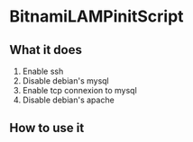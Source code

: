 # BitnamiLAMPinitScript

## What it does

1. Enable ssh
1. Disable debian's mysql
1. Enable tcp connexion to mysql
1. Disable debian's apache

## How to use it

<todo by AGPA>
</todo>
